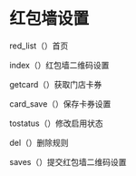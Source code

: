 # 红包墙设置

red_list（）首页

index（）红包墙二维码设置

getcard（）获取门店卡券

card_save（）保存卡券设置

tostatus（）修改启用状态

del（）删除规则

saves（）提交红包墙二维码设置